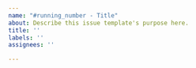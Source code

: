 ```yaml
---
name: "#running_number - Title"
about: Describe this issue template's purpose here.
title: ''
labels: ''
assignees: ''

---
```



